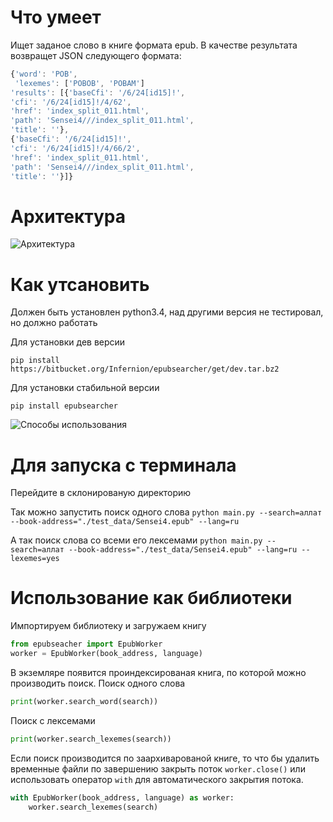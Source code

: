 Что умеет
==========
Ищет заданое слово в книге формата  epub. В качестве результата возвращет JSON cледующего формата:
```javascript
{'word': 'POB',
 'lexemes': ['POBOB', 'POBAM']
'results': [{'baseCfi': '/6/24[id15]!',
'cfi': '/6/24[id15]!/4/62',
'href': 'index_split_011.html',
'path': 'Sensei4///index_split_011.html',
'title': ''},
{'baseCfi': '/6/24[id15]!',
'cfi': '/6/24[id15]!/4/66/2',
'href': 'index_split_011.html',
'path': 'Sensei4///index_split_011.html',
'title': ''}]}
```


Архитектура
===========
![Архитектура](/Infernion/epubsearcher/raw/master/docs/epubsearcher_architecture.png)

Как утсановить
==============
Должен быть установлен python3.4, над другими версия не тестировал, но должно работать

Для установки дев версии

    pip install https://bitbucket.org/Infernion/epubsearcher/get/dev.tar.bz2 

Для установки стабильной версии

    pip install epubsearcher

![Способы использования](/Infernion/epubsearcher/raw/master/docs/inputData.png)

Для запуска с терминала
=======================
Перейдите в склонированую директорию

Так можно запустить поиск одного слова
``python main.py --search=аллат --book-address="./test_data/Sensei4.epub" --lang=ru``

А так поиск слова со всеми его лексемами
``python main.py --search=аллат --book-address="./test_data/Sensei4.epub" --lang=ru --lexemes=yes``

Использование как библиотеки
============================
Импортируем библиотеку и загружаем книгу 
``` python
from epubseacher import EpubWorker
worker = EpubWorker(book_address, language)
```
В экземляре появится проиндексированая книга, по которой можно производить поиск.
Поиск одного слова
```python
print(worker.search_word(search))
```
Поиск с лексемами 
``` python
print(worker.search_lexemes(search))
```

Если поиск производится по заархиварованой книге, то что бы удалить временные файли по завершению закрыть поток ``worker.close()`` или использовать оператор ``with`` для автоматического закрытия потока.
```python
with EpubWorker(book_address, language) as worker:
    worker.search_lexemes(search)
```